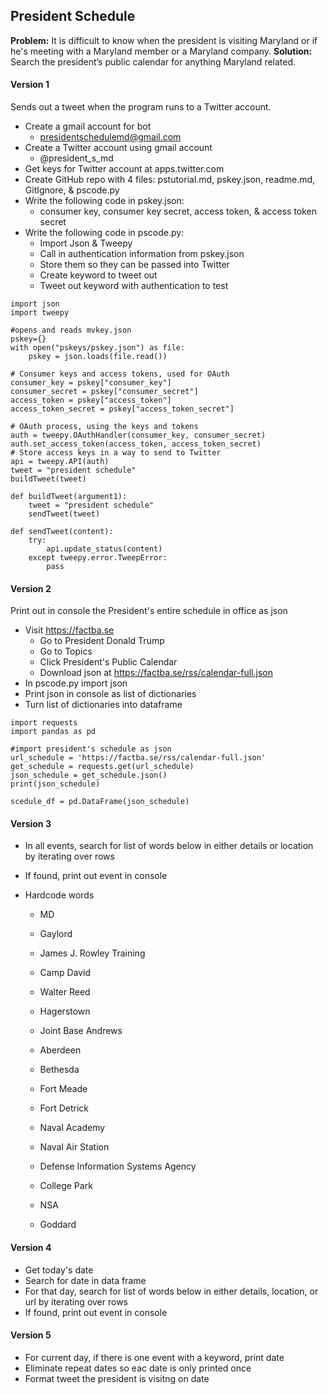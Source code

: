 ## President Schedule

**Problem:** It is difficult to know when the president is visiting Maryland or if he's meeting with a Maryland member or a Maryland company.
**Solution:** Search the president’s public calendar for anything Maryland related.

#### Version 1
Sends out a tweet when the program runs to a Twitter account.
* Create a gmail account for bot
  - presidentschedulemd@gmail.com
* Create a Twitter account using gmail account
  - @president_s_md
* Get keys for Twitter account at apps.twitter.com
* Create GitHub repo with 4 files: pstutorial.md, pskey.json, readme.md, GitIgnore, & pscode.py
* Write the following code in pskey.json:
  - consumer key, consumer key secret, access token, & access token secret
* Write the following code in pscode.py:
  - Import Json & Tweepy
  - Call in authentication information from pskey.json
  - Store them so they can be passed into Twitter
  - Create keyword to tweet out
  - Tweet out keyword with authentication to test
```
import json
import tweepy

#opens and reads mvkey.json
pskey={}
with open("pskeys/pskey.json") as file:
    pskey = json.loads(file.read())
  
# Consumer keys and access tokens, used for OAuth
consumer_key = pskey["consumer_key"]
consumer_secret = pskey["consumer_secret"]
access_token = pskey["access_token"]
access_token_secret = pskey["access_token_secret"]

# OAuth process, using the keys and tokens
auth = tweepy.OAuthHandler(consumer_key, consumer_secret)
auth.set_access_token(access_token, access_token_secret)
# Store access keys in a way to send to Twitter
api = tweepy.API(auth)
tweet = "president schedule"
buildTweet(tweet)

def buildTweet(argument1):
    tweet = "president schedule"
    sendTweet(tweet)

def sendTweet(content):
    try:
        api.update_status(content)
    except tweepy.error.TweepError:
        pass
```

#### Version 2 
Print out in console the President's entire schedule in office as json
* Visit https://factba.se
  - Go to President Donald Trump
  - Go to Topics
  - Click President's Public Calendar
  - Download json at https://factba.se/rss/calendar-full.json
* In pscode.py import json
* Print json in console as list of dictionaries
* Turn list of dictionaries into dataframe
```
import requests
import pandas as pd

#import president's schedule as json
url_schedule = 'https://factba.se/rss/calendar-full.json'
get_schedule = requests.get(url_schedule)
json_schedule = get_schedule.json()
print(json_schedule)

scedule_df = pd.DataFrame(json_schedule)

```

#### Version 3
* In all events, search for list of words below in either details or location by iterating over rows
* If found, print out event in console

* Hardcode words
  - MD
  - Gaylord
  - James J. Rowley Training
  - Camp David
  - Walter Reed
  - Hagerstown
  - Joint Base Andrews
  
  - Aberdeen
  - Bethesda
  - Fort Meade
  - Fort Detrick
  - Naval Academy
  - Naval Air Station
  - Defense Information Systems Agency
  - College Park
  - NSA
  - Goddard
  
#### Version 4
* Get today's date
* Search for date in data frame
* For that day, search for list of words below in either details, location, or url by iterating over rows
* If found, print out event in console

#### Version 5
* For current day, if there is one event with a keyword, print date
* Eliminate repeat dates so eac date is only printed once
* Format tweet the president is visitng on date
